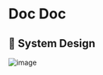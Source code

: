 # Doc Doc

## 🎨 System Design
![image](https://github.com/user-attachments/assets/f5a7e9fd-2db7-43a2-8b69-05b19d7272b4)


